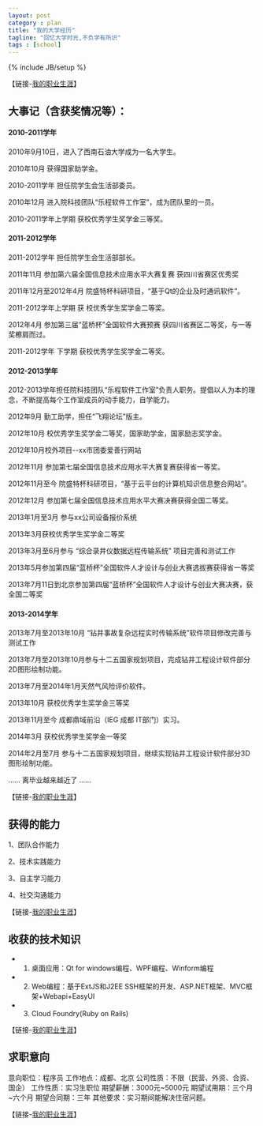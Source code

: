 ```yaml
---
layout: post
category : plan
title: "我的大学经历"
tagline: "回忆大学时光,不负学有所识"
tags : [school]
---
```

{% include JB/setup %}


【链接-[我的职业生涯](/plan/2015/12/13/school)】

## 大事记（含获奖情况等）： 
 
#### 2010-2011学年

2010年9月10日，进入了西南石油大学成为一名大学生。 

2010年10月 获得国家助学金。

2010-2011学年 担任院学生会生活部委员。

2010年12月 进入院科技团队“乐程软件工作室”，成为团队里的一员。

2010-2011学年上学期  获校优秀学生奖学金三等奖。


#### 2011-2012学年

2011-2012学年 担任院学生会生活部部长。 

2011年11月 参加第六届全国信息技术应用水平大赛复赛 获四川省赛区优秀奖

2011年12月至2012年4月 院盛特杯科研项目，“基于Qt的企业及时通讯软件”。

2011-2012学年上学期 获 校优秀学生奖学金二等奖。 

2012年4月 参加第三届“蓝桥杯”全国软件大赛预赛 获四川省赛区二等奖，与一等奖檫肩而过。

2011-2012学年 下学期 获校优秀学生奖学金二等奖。
 

#### 2012-2013学年

2012-2013学年担任院科技团队“乐程软件工作室”负责人职务。提倡以人为本的理念，不断提高每个工作室成员的动手能力，自学能力。

2012年9月 勤工助学，担任“飞翔论坛”版主。

2012年10月 校优秀学生奖学金二等奖，国家助学金，国家励志奖学金。

2012年10月校外项目--xx市团委爱善行网站

2012年11月 参加第七届全国信息技术应用水平大赛复赛获得省一等奖。

2012年11月至今 院盛特杯科研项目，“基于云平台的计算机知识信息整合网站”。

2012年12月 参加第七届全国信息技术应用水平大赛决赛获得全国二等奖。

2013年1月至3月 参与xx公司设备报价系统

2013年3月获校优秀学生奖学金二等奖

2013年3月至6月参与 “综合录井仪数据远程传输系统” 项目完善和测试工作

2013年5月参加第四届“蓝桥杯”全国软件人才设计与创业大赛选拔赛获得省一等奖

2013年7月11日到北京参加第四届“蓝桥杯”全国软件人才设计与创业大赛决赛，获全国二等奖

#### 2013-2014学年

2013年7月至2013年10月 “钻井事故复杂远程实时传输系统”软件项目修改完善与测试工作

2013年7月至2013年10月参与十二五国家规划项目，完成钻井工程设计软件部分2D图形绘制功能。 

2013年7月至2014年1月天然气风险评价软件。

2013年10月 获校优秀学生奖学金三等奖

2013年11月至今 成都鼎域前沿（IEG 成都 IT部门）实习。

2014年3月 获校优秀学生奖学金一等奖

2014年2月至7月  参与十二五国家规划项目，继续实现钻井工程设计软件部分3D图形绘制功能。

...... 离毕业越来越近了 ......

【链接-[我的职业生涯](/plan/2015/12/13/school)】

## 获得的能力

1、团队合作能力

2、技术实践能力

3、自主学习能力 

4、社交沟通能力

【链接-[我的职业生涯](/plan/2015/12/13/school)】

## 收获的技术知识

- 1. 桌面应用：Qt for windows编程、WPF编程、Winform编程
- 2. Web编程：基于ExtJS和J2EE SSH框架的开发、ASP.NET框架、MVC框架+Webapi+EasyUI
- 3. Cloud Foundry(Ruby on Rails)

【链接-[我的职业生涯](/plan/2015/12/13/school)】

## 求职意向

 意向职位：程序员
 工作地点：成都、北京
 公司性质：不限（民营、外资、合资、国企）
 工作性质：实习生职位
 期望薪酬：3000元~5000元
 期望试用期：三个月~六个月
 期望合同期：三年
 其他要求：实习期间能解决住宿问题。
 
 【链接-[我的职业生涯](/plan/2015/12/13/school)】